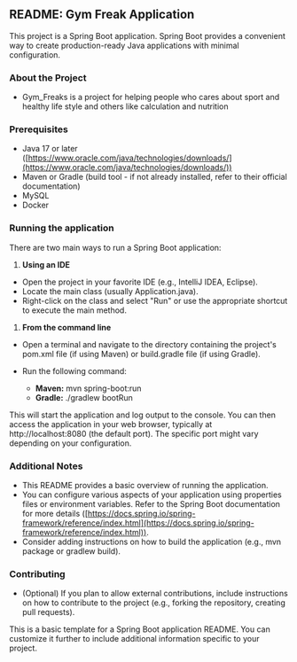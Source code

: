 ## README: Gym Freak Application

This project is a Spring Boot application. Spring Boot provides a convenient way to create production-ready Java applications with minimal configuration.

### About the Project

- Gym_Freaks is a project for helping people who cares about sport and healthy life style and others like calculation and nutrition

### Prerequisites

- Java 17 or later ([https://www.oracle.com/java/technologies/downloads/](https://www.oracle.com/java/technologies/downloads/))
- Maven or Gradle (build tool - if not already installed, refer to their official documentation)
- MySQL
- Docker

### Running the application

There are two main ways to run a Spring Boot application:

1.  **Using an IDE**

- Open the project in your favorite IDE (e.g., IntelliJ IDEA, Eclipse).
- Locate the main class (usually Application.java).
- Right-click on the class and select "Run" or use the appropriate shortcut to execute the main method.

1.  **From the command line**

- Open a terminal and navigate to the directory containing the project's pom.xml file (if using Maven) or build.gradle file (if using Gradle).
- Run the following command:

  - **Maven:** mvn spring-boot:run
  - **Gradle:** ./gradlew bootRun

This will start the application and log output to the console. You can then access the application in your web browser, typically at http://localhost:8080 (the default port). The specific port might vary depending on your configuration.

### Additional Notes

- This README provides a basic overview of running the application.
- You can configure various aspects of your application using properties files or environment variables. Refer to the Spring Boot documentation for more details ([https://docs.spring.io/spring-framework/reference/index.html](https://docs.spring.io/spring-framework/reference/index.html)).
- Consider adding instructions on how to build the application (e.g., mvn package or gradlew build).

### Contributing

- (Optional) If you plan to allow external contributions, include instructions on how to contribute to the project (e.g., forking the repository, creating pull requests).

This is a basic template for a Spring Boot application README. You can customize it further to include additional information specific to your project.
